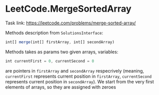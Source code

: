 # LeetCode.MergeSortedArray
Task link: https://leetcode.com/problems/merge-sorted-array/

Methods description from ```SolutionsInterface```:
```jsx
int[] merge(int[] firstArray, int[] secondArray)
```
Methods takes as params two given arrays, variables:
```jsx
int currentFirst = 0, currentSecond = 0
```
are pointers in ```firstArray``` and ```secondArray``` respecrively (meaning, ```currentFirst``` represents current position in ```firstArray```, 
```currentSecond``` represents current position in ```secondArray```). We start from the very first elements of arrays, so they are assigned with zeroes
